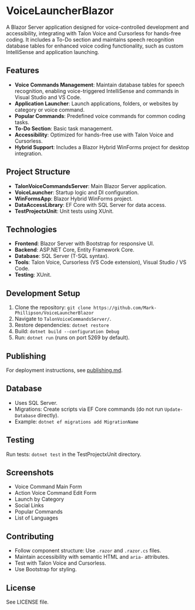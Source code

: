 # VoiceLauncherBlazor

A Blazor Server application designed for voice-controlled development and accessibility, integrating with Talon Voice and Cursorless for hands-free coding. It includes a To-Do section and maintains speech recognition database tables for enhanced voice coding functionality, such as custom IntelliSense and application launching.

## Features

- **Voice Commands Management**: Maintain database tables for speech recognition, enabling voice-triggered IntelliSense and commands in Visual Studio and VS Code.
- **Application Launcher**: Launch applications, folders, or websites by category or voice command.
- **Popular Commands**: Predefined voice commands for common coding tasks.
- **To-Do Section**: Basic task management.
- **Accessibility**: Optimized for hands-free use with Talon Voice and Cursorless.
- **Hybrid Support**: Includes a Blazor Hybrid WinForms project for desktop integration.

## Project Structure

- **TalonVoiceCommandsServer**: Main Blazor Server application.
- **VoiceLauncher**: Startup logic and DI configuration.
- **WinFormsApp**: Blazor Hybrid WinForms project.
- **DataAccessLibrary**: EF Core with SQL Server for data access.
- **TestProjectxUnit**: Unit tests using XUnit.

## Technologies

- **Frontend**: Blazor Server with Bootstrap for responsive UI.
- **Backend**: ASP.NET Core, Entity Framework Core.
- **Database**: SQL Server (T-SQL syntax).
- **Tools**: Talon Voice, Cursorless (VS Code extension), Visual Studio / VS Code.
- **Testing**: XUnit.

## Development Setup

1. Clone the repository: `git clone https://github.com/Mark-Phillipson/VoiceLauncherBlazor`
2. Navigate to `TalonVoiceCommandsServer/`.
3. Restore dependencies: `dotnet restore`
4. Build: `dotnet build --configuration Debug`
5. Run: `dotnet run` (runs on port 5269 by default).

## Publishing

For deployment instructions, see [publishing.md](TalonVoiceCommandsServer/publishing.md).

## Database

- Uses SQL Server.
- Migrations: Create scripts via EF Core commands (do not run `Update-Database` directly).
- Example: `dotnet ef migrations add MigrationName`

## Testing

Run tests: `dotnet test` in the TestProjectxUnit directory.

## Screenshots

- Voice Command Main Form
- Action Voice Command Edit Form
- Launch by Category
- Social Links
- Popular Commands
- List of Languages

## Contributing

- Follow component structure: Use `.razor` and `.razor.cs` files.
- Maintain accessibility with semantic HTML and `aria-` attributes.
- Test with Talon Voice and Cursorless.
- Use Bootstrap for styling.

## License

See LICENSE file.